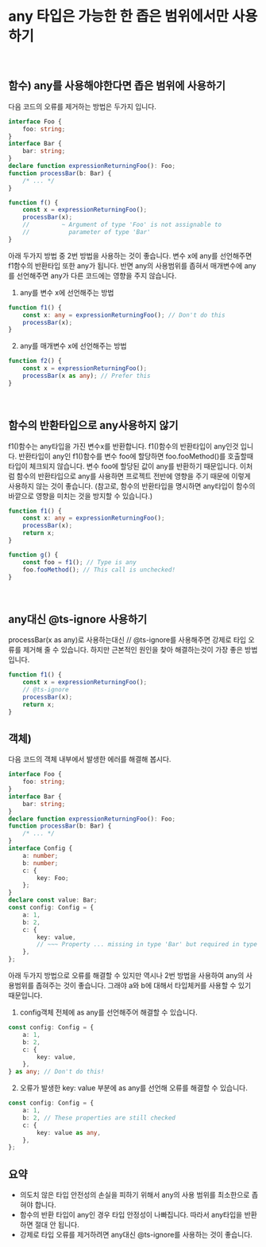 # any 타입은 가능한 한 좁은 범위에서만 사용하기

</br>

## 함수) any를 사용해야한다면 좁은 범위에 사용하기

다음 코드의 오류를 제거하는 방법은 두가지 입니다.

```ts
interface Foo {
	foo: string;
}
interface Bar {
	bar: string;
}
declare function expressionReturningFoo(): Foo;
function processBar(b: Bar) {
	/* ... */
}

function f() {
	const x = expressionReturningFoo();
	processBar(x);
	//         ~ Argument of type 'Foo' is not assignable to
	//           parameter of type 'Bar'
}
```

아래 두가지 방법 중 2번 방법을 사용하는 것이 좋습니다. 변수 x에 any를 선언해주면 f1함수의 반환타입 또한 any가 됩니다. 반면 any의 사용범위를 좁혀서 매개변수에 any를 선언해주면 any가 다른 코드에는 영향을 주지 않습니다.

1. any를 변수 x에 선언해주는 방법

```ts
function f1() {
	const x: any = expressionReturningFoo(); // Don't do this
	processBar(x);
}
```

2. any를 매개변수 x에 선언해주는 방법

```ts
function f2() {
	const x = expressionReturningFoo();
	processBar(x as any); // Prefer this
}
```

</br>

## 함수의 반환타입으로 any사용하지 않기

f1()함수는 any타입을 가진 변수x를 반환합니다. f1()함수의 반환타입이 any인것 입니다. 반환타입이 any인 f1()함수를 변수 foo에 할당하면 foo.fooMethod()를 호출할때 타입이 체크되지 않습니다. 변수 foo에 할당된 값이 any를 반환하기 때문입니다. 이처럼 함수의 반환타입으로 any를 사용하면 프로젝트 전반에 영향을 주기 때문에 이렇게 사용하지 않는 것이 좋습니다. (참고로, 함수의 반환타입을 명시하면 any타입이 함수의 바깥으로 영향을 미치는 것을 방지할 수 있습니다.)

```ts
function f1() {
	const x: any = expressionReturningFoo();
	processBar(x);
	return x;
}

function g() {
	const foo = f1(); // Type is any
	foo.fooMethod(); // This call is unchecked!
}
```

</br>

## any대신 @ts-ignore 사용하기

processBar(x as any)로 사용하는대신 // @ts-ignore를 사용해주면 강제로 타입 오류를 제거해 줄 수 있습니다. 하지만 근본적인 원인을 찾아 해결하는것이 가장 좋은 방법입니다.

```ts
function f1() {
	const x = expressionReturningFoo();
	// @ts-ignore
	processBar(x);
	return x;
}
```

## 객체)

다음 코드의 객체 내부에서 발생한 에러를 해결해 봅시다.

```ts
interface Foo {
	foo: string;
}
interface Bar {
	bar: string;
}
declare function expressionReturningFoo(): Foo;
function processBar(b: Bar) {
	/* ... */
}
interface Config {
	a: number;
	b: number;
	c: {
		key: Foo;
	};
}
declare const value: Bar;
const config: Config = {
	a: 1,
	b: 2,
	c: {
		key: value,
		// ~~~ Property ... missing in type 'Bar' but required in type 'Foo'
	},
};
```

아래 두가지 방법으로 오류를 해결할 수 있지만 역시나 2번 방법을 사용하여 any의 사용범위를 좁혀주는 것이 좋습니다. 그래야 a와 b에 대해서 타입체커를 사용할 수 있기 때문입니다.

1. config객체 전체에 as any를 선언해주어 해결할 수 있습니다.

```ts
const config: Config = {
	a: 1,
	b: 2,
	c: {
		key: value,
	},
} as any; // Don't do this!
```

2. 오류가 발생한 key: value 부분에 as any를 선언해 오류를 해결할 수 있습니다.

```ts
const config: Config = {
	a: 1,
	b: 2, // These properties are still checked
	c: {
		key: value as any,
	},
};
```

## 요약

- 의도치 않은 타입 안전성의 손실을 피하기 위해서 any의 사용 범위를 최소한으로 좁혀야 합니다.
- 함수의 반환 타입이 any인 경우 타입 안정성이 나빠집니다. 따라서 any타입을 반환하면 절대 안 됩니다.
- 강제로 타입 오류를 제거하려면 any대신 @ts-ignore를 사용하는 것이 좋습니다.
